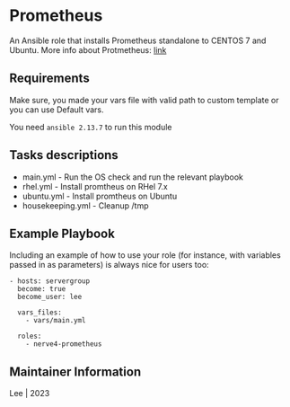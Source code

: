# Prometheus

An Ansible role that installs Prometheus standalone to CENTOS 7 and Ubuntu. More info about Protmetheus: [link](https://prometheus.io)

## Requirements

Make sure, you made your vars file with valid path to custom template or you can use Default vars.

You need `ansible 2.13.7` to run this module

## Tasks descriptions

- main.yml - Run the OS check and run the relevant playbook
- rhel.yml - Install promtheus on RHel 7.x
- ubuntu.yml - Install promtheus on Ubuntu
- housekeeping.yml - Cleanup /tmp

## Example Playbook

Including an example of how to use your role (for instance, with variables passed in as parameters) is always nice for users too:
```
- hosts: servergroup
  become: true
  become_user: lee

  vars_files:
    - vars/main.yml
    
  roles:
    - nerve4-prometheus
```

## Maintainer Information
Lee | 2023
